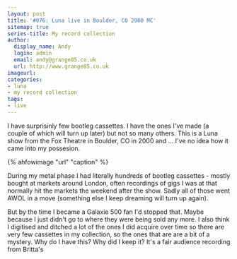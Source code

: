 ```yaml
---
layout: post
title: '#076: Luna live in Boulder, CO 2000 MC'
sitemap: true
series-title: My record collection 
author:
  display_name: Andy
  login: admin
  email: andy@grange85.co.uk
  url: http://www.grange85.co.uk
imageurl:
categories:
- luna
- my record collection
tags:
- live
---
```

I have surprisinly few bootleg cassettes. I have the ones I've made (a couple of which will turn up later) but not so many others. This is a Luna show from the Fox Theatre in Boulder, CO in 2000 and ... I've no idea how it came into my possesion.

{% ahfowimage "url" "caption" %}

During my metal phase I had literally hundreds of bootleg cassettes - mostly bought at markets around London, often recordings of gigs I was at that normally hit the markets the weekend after the show. Sadly all of those went AWOL in a move (something else I keep dreaming will turn up again).

But by the time I became a Galaxie 500 fan I'd stopped that. Maybe because I just didn't go to where they were being sold any more. I also think I digitised and ditched a lot of the ones I did acquire over time so there are very few cassettes in my collection, so the ones that are are a bit of a mystery. Why do I have this? Why did I keep it? It's a fair audience recording from Britta's 

